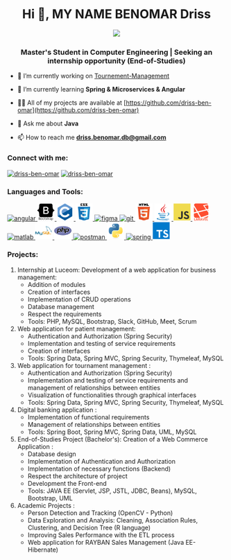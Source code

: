 <h1 align="center">Hi 👋, MY NAME BENOMAR Driss</h1>

<p align="center"> <img src="https://static-00.iconduck.com/assets.00/web-developer-illustration-1004x1024-wcqgbag3.png" width="350" /> </p>

<h3 align="center">Master's Student in Computer Engineering | Seeking an internship opportunity (End-of-Studies)</h3>

- 🔭 I’m currently working on [Tournement-Management](https://github.com/Driss-Ben-Omar/Gestion-Tournoi)

- 🌱 I’m currently learning **Spring & Microservices & Angular**

- 👨‍💻 All of my projects are available at [https://github.com/driss-ben-omar](https://github.com/driss-ben-omar)

- 💬 Ask me about **Java**

- 📫 How to reach me **driss.benomar.db@gmail.com**

<h3 align="left">Connect with me:</h3>
<p align="left">
<a href="https://linkedin.com/in/driss-ben-omar" target="blank"><img align="center" src="https://raw.githubusercontent.com/rahuldkjain/github-profile-readme-generator/master/src/images/icons/Social/linked-in-alt.svg" alt="driss-ben-omar" height="30" width="40" /></a>
<a href="https://github.com/Driss-Ben-Omar" target="blank"><img align="center" src="https://raw.githubusercontent.com/rahuldkjain/github-profile-readme-generator/master/src/images/icons/Social/github.svg" alt="driss-ben-omar" height="30" width="40" /></a>
</p>

<h3 align="left">Languages and Tools:</h3>
<p align="left"> <a href="https://angular.io" target="_blank" rel="noreferrer"> <img src="https://angular.io/assets/images/logos/angular/angular.svg" alt="angular" width="40" height="40"/> </a> <a href="https://getbootstrap.com" target="_blank" rel="noreferrer"> <img src="https://raw.githubusercontent.com/devicons/devicon/master/icons/bootstrap/bootstrap-plain-wordmark.svg" alt="bootstrap" width="40" height="40"/> </a> <a href="https://www.cprogramming.com/" target="_blank" rel="noreferrer"> <img src="https://raw.githubusercontent.com/devicons/devicon/master/icons/c/c-original.svg" alt="c" width="40" height="40"/> </a> <a href="https://www.w3schools.com/css/" target="_blank" rel="noreferrer"> <img src="https://raw.githubusercontent.com/devicons/devicon/master/icons/css3/css3-original-wordmark.svg" alt="css3" width="40" height="40"/> </a> <a href="https://www.figma.com/" target="_blank" rel="noreferrer"> <img src="https://www.vectorlogo.zone/logos/figma/figma-icon.svg" alt="figma" width="40" height="40"/> </a> <a href="https://git-scm.com/" target="_blank" rel="noreferrer"> <img src="https://www.vectorlogo.zone/logos/git-scm/git-scm-icon.svg" alt="git" width="40" height="40"/> </a> <a href="https://www.w3.org/html/" target="_blank" rel="noreferrer"> <img src="https://raw.githubusercontent.com/devicons/devicon/master/icons/html5/html5-original-wordmark.svg" alt="html5" width="40" height="40"/> </a> <a href="https://www.java.com" target="_blank" rel="noreferrer"> <img src="https://raw.githubusercontent.com/devicons/devicon/master/icons/java/java-original.svg" alt="java" width="40" height="40"/> </a> <a href="https://developer.mozilla.org/en-US/docs/Web/JavaScript" target="_blank" rel="noreferrer"> <img src="https://raw.githubusercontent.com/devicons/devicon/master/icons/javascript/javascript-original.svg" alt="javascript" width="40" height="40"/> </a> <a href="https://laravel.com/" target="_blank" rel="noreferrer"> <img src="https://raw.githubusercontent.com/devicons/devicon/master/icons/laravel/laravel-plain-wordmark.svg" alt="laravel" width="40" height="40"/> </a> <a href="https://www.mathworks.com/" target="_blank" rel="noreferrer"> <img src="https://upload.wikimedia.org/wikipedia/commons/2/21/Matlab_Logo.png" alt="matlab" width="40" height="40"/> </a> <a href="https://www.mysql.com/" target="_blank" rel="noreferrer"> <img src="https://raw.githubusercontent.com/devicons/devicon/master/icons/mysql/mysql-original-wordmark.svg" alt="mysql" width="40" height="40"/> </a> <a href="https://www.php.net" target="_blank" rel="noreferrer"> <img src="https://raw.githubusercontent.com/devicons/devicon/master/icons/php/php-original.svg" alt="php" width="40" height="40"/> </a> <a href="https://postman.com" target="_blank" rel="noreferrer"> <img src="https://www.vectorlogo.zone/logos/getpostman/getpostman-icon.svg" alt="postman" width="40" height="40"/> </a> <a href="https://www.python.org" target="_blank" rel="noreferrer"> <img src="https://raw.githubusercontent.com/devicons/devicon/master/icons/python/python-original.svg" alt="python" width="40" height="40"/> </a> <a href="https://spring.io/" target="_blank" rel="noreferrer"> <img src="https://www.vectorlogo.zone/logos/springio/springio-icon.svg" alt="spring" width="40" height="40"/> </a> <a href="https://www.typescriptlang.org/" target="_blank" rel="noreferrer"> <img src="https://raw.githubusercontent.com/devicons/devicon/master/icons/typescript/typescript-original.svg" alt="typescript" width="40" height="40"/> </a> </p>
<h3 align="left">Projects:</h3>
<ol>
  <li>
    Internship at Luceom: Development of a web application for business management:
    <ul>
      <li>Addition of modules</li>
      <li>Creation of interfaces</li>
      <li>Implementation of CRUD operations</li>
      <li>Database management</li>
      <li>Respect the requirements</li>
      <li>Tools: PHP, MySQL, Bootstrap, Slack, GitHub, Meet, Scrum</li>
    </ul>
  </li>
  <li>
    Web application for patient management:
    <ul>
      <li>Authentication and Authorization (Spring Security)</li>
      <li>Implementation and testing of service requirements</li>
      <li>Creation of interfaces</li>
      <li>Tools: Spring Data, Spring MVC, Spring Security, Thymeleaf, MySQL</li>
    </ul>
  </li>
  <li>
    Web application for tournament management :
    <ul>
      <li>Authentication and Authorization (Spring Security)</li>
      <li>Implementation and testing of service requirements and management of relationships between entities</li>
      <li>Visualization of functionalities through graphical interfaces</li>
      <li>Tools: Spring Data, Spring MVC, Spring Security, Thymeleaf, MySQL</li>
    </ul>
  </li>
  <li>
    Digital banking application :
    <ul>
      <li>Implementation of functional requirements</li>
      <li>Management of relationships between entities</li>
      <li>Tools: Spring Boot, Spring MVC, Spring Data, UML, MySQL</li>
    </ul>
  </li>
  <li>
    End-of-Studies Project (Bachelor's): Creation of a Web Commerce Application :
    <ul>
      <li>Database design</li>
      <li>Implementation of Authentication and Authorization</li>
      <li>Implementation of necessary functions (Backend)</li>
      <li>Respect the architecture of project</li>
      <li>Development the Front-end</li>
      <li>Tools: JAVA EE (Servlet, JSP, JSTL, JDBC, Beans), MySQL, Bootstrap, UML</li>
    </ul>
  </li>
  <li>
    Academic Projects :
    <ul>
      <li>Person Detection and Tracking (OpenCV - Python)</li>
      <li>Data Exploration and Analysis: Cleaning, Association Rules, Clustering, and Decision Tree (R language)</li>
      <li>Improving Sales Performance with the ETL process</li>
      <li>Web application for RAYBAN Sales Management (Java EE-Hibernate)</li>
    </ul>
  </li>
</ol>

